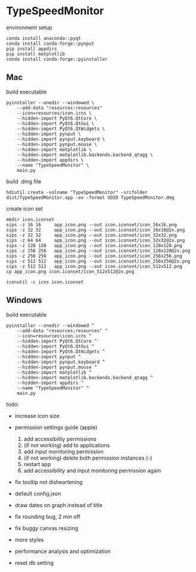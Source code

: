# TypeSpeedMonitor

environment setup
```
conda install anaconda::pyqt 
conda install conda-forge::pynput
pip install appdirs
pip install matplotlib
conda install conda-forge::pyinstaller
```

## Mac  
build executable
```
pyinstaller --onedir --windowed \
    --add-data "resources:resources"
    --icon=resources/icon.icns \
    --hidden-import PyQt6.QtCore \
    --hidden-import PyQt6.QtGui \
    --hidden-import PyQt6.QtWidgets \
    --hidden-import pynput \
    --hidden-import pynput.keyboard \
    --hidden-import pynput.mouse \
    --hidden-import matplotlib \
    --hidden-import matplotlib.backends.backend_qtagg \
    --hidden-import appdirs \
    --name "TypeSpeedMonitor" \
    main.py
```
build .dmg file
```
hdiutil create -volname "TypeSpeedMonitor" -srcfolder dist/TypeSpeedMonitor.app -ov -format UDZO TypeSpeedMonitor.dmg    
```
create icon set
```
mkdir icon.iconset
sips -z 16 16     app_icon.png --out icon.iconset/icon_16x16.png
sips -z 32 32     app_icon.png --out icon.iconset/icon_16x16@2x.png
sips -z 32 32     app_icon.png --out icon.iconset/icon_32x32.png
sips -z 64 64     app_icon.png --out icon.iconset/icon_32x32@2x.png
sips -z 128 128   app_icon.png --out icon.iconset/icon_128x128.png
sips -z 256 256   app_icon.png --out icon.iconset/icon_128x128@2x.png
sips -z 256 256   app_icon.png --out icon.iconset/icon_256x256.png
sips -z 512 512   app_icon.png --out icon.iconset/icon_256x256@2x.png
sips -z 512 512   app_icon.png --out icon.iconset/icon_512x512.png
cp app_icon.png icon.iconset/icon_512x512@2x.png

iconutil -c icns icon.iconset
```

## Windows
build executable
```
pyinstaller --onedir --windowed ^
    --add-data "resources;resources" ^
    --icon=resources\icon.icns ^
    --hidden-import PyQt6.QtCore ^
    --hidden-import PyQt6.QtGui ^
    --hidden-import PyQt6.QtWidgets ^
    --hidden-import pynput ^
    --hidden-import pynput.keyboard ^
    --hidden-import pynput.mouse ^
    --hidden-import matplotlib ^
    --hidden-import matplotlib.backends.backend_qtagg ^
    --hidden-import appdirs ^
    --name "TypeSpeedMonitor" ^
    main.py
```

todo:

- increase icon size
- permission settings guide (apple)
  1. add accessibility permissions
  2. (if not working) add to applications
  3. add input monitoring permission
  4. (if not working) delete both permission instances (-)
  5. restart app
  6. add accessibility and input monitoring permission again
- fix tooltip not disheartening

- default config.json
- draw dates on graph instead of title
- fix rounding bug, 2 min off
- fix buggy canvas resizing
- more styles
- performance analysis and optimization
- reset db setting